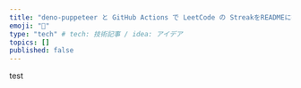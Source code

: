 ```yaml
---
title: "deno-puppeteer と GitHub Actions で LeetCode の StreakをREADMEに掲載する"
emoji: "👋"
type: "tech" # tech: 技術記事 / idea: アイデア
topics: []
published: false
---
```


test
